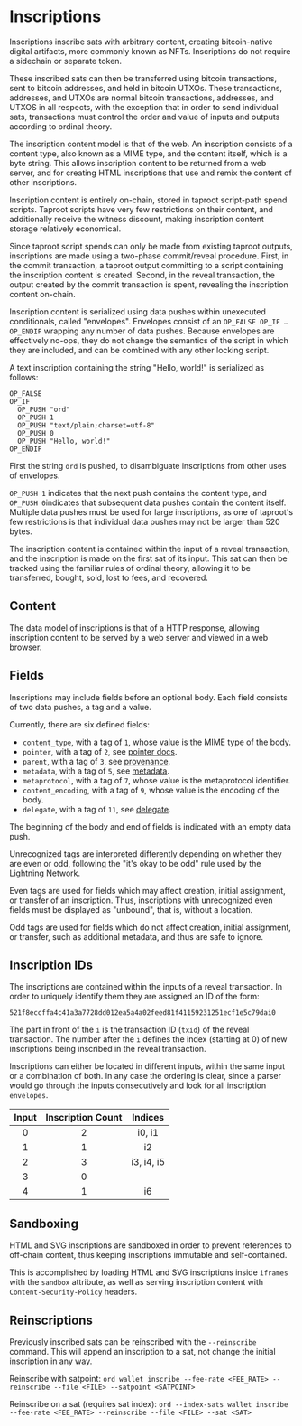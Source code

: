 Inscriptions
============

Inscriptions inscribe sats with arbitrary content, creating bitcoin-native
digital artifacts, more commonly known as NFTs. Inscriptions do not require a
sidechain or separate token.

These inscribed sats can then be transferred using bitcoin transactions, sent
to bitcoin addresses, and held in bitcoin UTXOs. These transactions, addresses,
and UTXOs are normal bitcoin transactions, addresses, and UTXOS in all
respects, with the exception that in order to send individual sats,
transactions must control the order and value of inputs and outputs according
to ordinal theory.

The inscription content model is that of the web. An inscription consists of a
content type, also known as a MIME type, and the content itself, which is a
byte string. This allows inscription content to be returned from a web server,
and for creating HTML inscriptions that use and remix the content of other
inscriptions.

Inscription content is entirely on-chain, stored in taproot script-path spend
scripts. Taproot scripts have very few restrictions on their content, and
additionally receive the witness discount, making inscription content storage
relatively economical.

Since taproot script spends can only be made from existing taproot outputs,
inscriptions are made using a two-phase commit/reveal procedure. First, in the
commit transaction, a taproot output committing to a script containing the
inscription content is created. Second, in the reveal transaction, the output
created by the commit transaction is spent, revealing the inscription content
on-chain.

Inscription content is serialized using data pushes within unexecuted
conditionals, called "envelopes". Envelopes consist of an `OP_FALSE OP_IF …
OP_ENDIF` wrapping any number of data pushes. Because envelopes are effectively
no-ops, they do not change the semantics of the script in which they are
included, and can be combined with any other locking script.

A text inscription containing the string "Hello, world!" is serialized as
follows:

```
OP_FALSE
OP_IF
  OP_PUSH "ord"
  OP_PUSH 1
  OP_PUSH "text/plain;charset=utf-8"
  OP_PUSH 0
  OP_PUSH "Hello, world!"
OP_ENDIF
```

First the string `ord` is pushed, to disambiguate inscriptions from other uses
of envelopes.

`OP_PUSH 1` indicates that the next push contains the content type, and
`OP_PUSH 0`indicates that subsequent data pushes contain the content itself.
Multiple data pushes must be used for large inscriptions, as one of taproot's
few restrictions is that individual data pushes may not be larger than 520
bytes.

The inscription content is contained within the input of a reveal transaction,
and the inscription is made on the first sat of its input. This sat can then be
tracked using the familiar rules of ordinal theory, allowing it to be
transferred, bought, sold, lost to fees, and recovered.

Content
-------

The data model of inscriptions is that of a HTTP response, allowing inscription
content to be served by a web server and viewed in a web browser.

Fields
------

Inscriptions may include fields before an optional body. Each field consists of
two data pushes, a tag and a value.

Currently, there are six defined fields:

- `content_type`, with a tag of `1`, whose value is the MIME type of the body.
- `pointer`, with a tag of `2`, see [pointer docs](inscriptions/pointer.md).
- `parent`, with a tag of `3`, see [provenance](inscriptions/provenance.md).
- `metadata`, with a tag of `5`, see [metadata](inscriptions/metadata.md).
- `metaprotocol`, with a tag of `7`, whose value is the metaprotocol identifier.
- `content_encoding`, with a tag of `9`, whose value is the encoding of the body.
- `delegate`, with a tag of `11`, see [delegate](inscriptions/delegate.md).

The beginning of the body and end of fields is indicated with an empty data
push.

Unrecognized tags are interpreted differently depending on whether they are
even or odd, following the "it's okay to be odd" rule used by the Lightning
Network.

Even tags are used for fields which may affect creation, initial assignment, or
transfer of an inscription. Thus, inscriptions with unrecognized even fields
must be displayed as "unbound", that is, without a location.

Odd tags are used for fields which do not affect creation, initial assignment,
or transfer, such as additional metadata, and thus are safe to ignore.

Inscription IDs
---------------

The inscriptions are contained within the inputs of a reveal transaction. In
order to uniquely identify them they are assigned an ID of the form:

`521f8eccffa4c41a3a7728dd012ea5a4a02feed81f41159231251ecf1e5c79dai0`

The part in front of the `i` is the transaction ID (`txid`) of the reveal
transaction. The number after the `i` defines the index (starting at 0) of new inscriptions
being inscribed in the reveal transaction.

Inscriptions can either be located in different inputs, within the same input or
a combination of both. In any case the ordering is clear, since a parser would
go through the inputs consecutively and look for all inscription `envelopes`.

| Input | Inscription Count | Indices    |
|:-----:|:-----------------:|:----------:|
| 0     | 2                 | i0, i1     |
| 1     | 1                 | i2         |
| 2     | 3                 | i3, i4, i5 |
| 3     | 0                 |            |
| 4     | 1                 | i6         |

Sandboxing
----------

HTML and SVG inscriptions are sandboxed in order to prevent references to
off-chain content, thus keeping inscriptions immutable and self-contained.

This is accomplished by loading HTML and SVG inscriptions inside `iframes` with
the `sandbox` attribute, as well as serving inscription content with
`Content-Security-Policy` headers.

Reinscriptions
--------------

Previously inscribed sats can be reinscribed with the `--reinscribe` command.
This will append an inscription to a sat, not change the initial inscription in
any way.

Reinscribe with satpoint:
`ord wallet inscribe --fee-rate <FEE_RATE> --reinscribe --file <FILE> --satpoint <SATPOINT>`

Reinscribe on a sat (requires sat index):
`ord --index-sats wallet inscribe --fee-rate <FEE_RATE> --reinscribe --file <FILE> --sat <SAT>`
